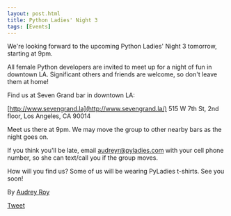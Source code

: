 ```yaml
---
layout: post.html
title: Python Ladies' Night 3
tags: [Events]
---
```


We're looking forward to the upcoming Python Ladies' Night 3 tomorrow, starting at 9pm.

All female Python developers are invited to meet up for a night of fun in downtown LA. Significant others and friends are welcome, so don't leave them at home!

Find us at Seven Grand bar in downtown LA:

[http://www.sevengrand.la](http://www.sevengrand.la/) 515 W 7th St, 2nd floor, Los Angeles, CA 90014

Meet us there at 9pm. We may move the group to other nearby bars as the night goes on.

If you think you'll be late, email [audreyr@pyladies.com](mailto:audreyr@pyladies.com) with your cell phone number, so she can text/call you if the group moves.

How will you find us? Some of us will be wearing PyLadies t-shirts. See you soon!

By [Audrey Roy](https://twitter.com/audreyr "AudreyR | Twitter")

[Tweet](https://twitter.com/share)